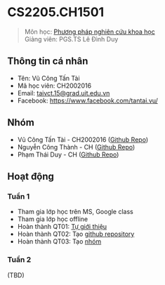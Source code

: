 # CS2205.CH1501

> Môn học: [Phương pháp nghiên cứu khoa học](https://classroom.google.com/u/1/c/MjU1MDMxNDMzMDk5)  
Giảng viên: PGS.TS Lê Đình Duy

## Thông tin cá nhân

- Tên: Vũ Công Tấn Tài
- Mã học viên: CH2002016
- Email: taivct.15@grad.uit.edu.vn
- Facebook: https://www.facebook.com/tantai.vu/


## Nhóm

- Vũ Công Tấn Tài - CH2002016 ([Github Repo](https://github.com/tai-vu-hcmuit/CS2205.CH1501.PPNCKH))
- Nguyễn Công Thành - CH ([Github Repo](https://github.com/NCThanhNguyenPhoto/CS2205.CH1501))
- Phạm Thái Duy - CH ([Github Repo](https://github.com/duypt15uit/CS2205.CH1501))


## Hoạt động

### Tuần 1

- Tham gia lớp học trên MS, Google class
- Tham gia lớp học offline
- Hoàn thành QT01: [Tự giới thiệu](https://classroom.google.com/u/1/c/MjU1MDMxNDMzMDk5/m/Mjg3NzY4OTA3OTE1/details)
- Hoàn thành QT02: Tạo [github repository](https://github.com/tai-vu-hcmuit/CS2205.CH1501.PPNCKH)
- Hoàn thành QT03: Tạo [nhóm](https://classroom.google.com/u/1/c/MjU1MDMxNDMzMDk5/m/Mjg3NzY4OTA3OTU4/details)


### Tuần 2

(TBD)
